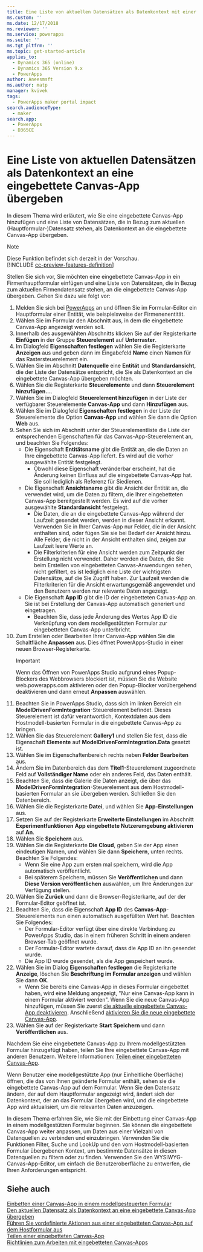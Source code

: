 ```yaml
---
title: Eine Liste von aktuellen Datensätzen als Datenkontext mit einer eingebetteten Canvas-App übergeben | MicrosoftDocs
ms.custom: ''
ms.date: 12/17/2018
ms.reviewer: ''
ms.service: powerapps
ms.suite: ''
ms.tgt_pltfrm: ''
ms.topic: get-started-article
applies_to:
  - Dynamics 365 (online)
  - Dynamics 365 Version 9.x
  - PowerApps
author: Aneesmsft
ms.author: matp
manager: kvivek
tags:
  - PowerApps maker portal impact
search.audienceType:
  - maker
search.app:
  - PowerApps
  - D365CE
---
```


# <a name="pass-a-list-of-related-records-as-data-context-to-an-embedded-canvas-app"></a>Eine Liste von aktuellen Datensätzen als Datenkontext an eine eingebettete Canvas-App übergeben

In diesem Thema wird erläutert, wie Sie eine eingebettete Canvas-App hinzufügen und eine Liste von Datensätzen, die in Bezug zum aktuellen (Hauptformular-)Datensatz stehen, als Datenkontext an die eingebettete Canvas-App übergeben.

> [!NOTE]
> Diese Funktion befindet sich derzeit in der Vorschau. <br />
> [!INCLUDE [cc-preview-features-definition](../../includes/cc-preview-features-definition.md)]

Stellen Sie sich vor, Sie möchten eine eingebettete Canvas-App in ein Firmenhauptformular einfügen und eine Liste von Datensätzen, die in Bezug zum aktuellen Firmendatensatz stehen, an die eingebettete Canvas-App übergeben. Gehen Sie dazu wie folgt vor:

1.  Melden Sie sich bei [PowerApps](https://web.powerapps.com/?utm_source=padocs&utm_medium=linkinadoc&utm_campaign=referralsfromdoc) an und öffnen Sie im Formular-Editor ein Hauptformular einer Entität, wie beispielsweise der Firmenenentität.
2.  Wählen Sie im Formular den Abschnitt aus, in dem die eingebettete Canvas-App angezeigt werden soll.
3.  Innerhalb des ausgewählten Abschnitts klicken Sie auf der Registerkarte **Einfügen** in der Gruppe **Steuerelement** auf **Unterraster**.
4.  Im Dialogfeld **Eigenschaften festlegen** wählen Sie die Registerkarte **Anzeigen** aus und geben dann im Eingabefeld **Name** einen Namen für das Rastersteuerelement ein.
5.  Wählen Sie im Abschnitt **Datenquelle** eine **Entität** und **Standardansicht**, die der Liste der Datensätze entspricht, die Sie als Datenkontext an die eingebettete Canvas-App übergeben möchten.
6. Wählen Sie die Registerkarte **Steuerelemente** und dann **Steuerelement hinzufügen...**.
7. Wählen Sie im Dialogfeld **Steuerelement hinzufügen** in der Liste der verfügbarer Steuerelemente **Canvas-App** und dann **Hinzufügen** aus.
8. Wählen Sie im Dialogfeld **Eigenschaften festlegen** in der Liste der Steuerelemente die Option **Canvas-App** und wählen Sie dann die Option **Web** aus.
9. Sehen Sie sich im Abschnitt unter der Steuerelementliste die Liste der entsprechenden Eigenschaften für das Canvas-App-Steuerelement an, und beachten Sie Folgendes:
     - Die Eigenschaft **Entitätsname** gibt die Entität an, die die Daten an Ihre eingebettete Canvas-App liefert. Es wird auf die vorher ausgewählte Entität festgelegt.
         -  Obwohl diese Eigenschaft veränderbar erscheint, hat die Änderung keinen Einfluss auf die eingebettete Canvas-App hat. Sie soll lediglich als Referenz für Siedienen.
     -  Die Eigenschaft **Ansichtsname** gibt die Ansicht der Entität an, die verwendet wird, um die Daten zu filtern, die Ihrer eingebetteten Canvas-App bereitgestellt werden. Es wird auf die vorher ausgewählte **Standardansicht** festgelegt.
         -  Die Daten, die an die eingebettete Canvas-App während der Laufzeit gesendet werden, werden in dieser Ansicht erkannt. Verwenden Sie in Ihrer Canvas-App nur Felder, die in der Ansicht enthalten sind, oder fügen Sie sie bei Bedarf der Ansicht hinzu. Alle Felder, die nicht in der Ansicht enthalten sind, zeigen zur Laufzeit leere Werte an.
         -  Die Filterkriterien für eine Ansicht werden zum Zeitpunkt der Erstellung nicht verwendet. Daher werden die Daten, die Sie beim Erstellen von eingebetteten Canvas-Anwendungen sehen, nicht gefiltert, es ist lediglich eine Liste der wichtigsten Datensätze, auf die Sie Zugriff haben. Zur Laufzeit werden die Filterkriterien für die Ansicht erwartungsgemäß angewendet und den Benutzern werden nur relevante Daten angezeigt.
     -  Die Eigenschaft **App ID** gibt die ID der eingebetteten Canvas-App an. Sie ist bei Erstellung der Canvas-App automatisch generiert und eingetragen.
         -  Beachten Sie, dass jede Änderung des Wertes App ID die Verknüpfung von dem modellgestützten Formular zur eingebetteten Canvas-App unterbricht.
10. Zum Erstellen oder Bearbeiten Ihrer Canvas-App wählen Sie die Schaltfläche **Anpassen** aus. Dies öffnet PowerApps-Studio in einer neuen Browser-Registerkarte.
     > [!IMPORTANT]
     > Wenn das Öffnen von PowerApps Studio aufgrund eines Popup-Blockers des Webbrowsers blockiert ist, müssen Sie die Website web.powerapps.com aktivieren oder den Popup-Blocker vorübergehend deaktivieren und dann erneut **Anpassen** auswählen. 
11. Beachten Sie in PowerApps Studio, dass sich im linken Bereich ein **ModelDrivenFormIntegration**-Steuerelement befindet. Dieses Steuerelement ist dafür verantwortlich, Kontextdaten aus dem Hostmodell-basierten Formular in die eingebettete Canvas-App zu bringen. 
12. Wählen Sie das Steuerelement **Gallery1** und stellen Sie fest, dass die Eigenschaft **Elemente** auf **ModelDrivenFormIntegration.Data** gesetzt ist.
13. Wählen Sie im Eigenschaftenbereich rechts neben **Felder** **Bearbeiten** aus.
14. Ändern Sie im Datenbereich das dem **Titel1**-Steuerelement zugeordnete Feld auf **Vollständiger Name** oder ein anderes Feld, das Daten enthält.
15. Beachten Sie, dass die Galerie die Daten anzeigt, die über das **ModelDrivenFormIntegration**-Steuerelement aus dem Hostmodell-basierten Formular an sie übergeben werden. Schließen Sie den Datenbereich.
16. Wählen Sie die Registerkarte **Datei**, und wählen Sie **App-Einstellungen** aus.
17. Setzen Sie auf der Registerkarte **Erweiterte Einstellungen** im Abschnitt **Experimentfunktionen** **App eingebettete Nutzerumgebung aktivieren** auf **An**.
18. Wählen Sie **Speichern** aus. 
19. Wählen Sie die Registerkarte **Die Cloud**, geben Sie der App einen eindeutigen Namen, und wählen Sie dann **Speichern**, unten rechts. Beachten Sie Folgendes: 
    -  Wenn Sie eine App zum ersten mal speichern, wird die App automatisch veröffentlicht. 
      -  Bei späterem Speichern, müssen Sie **Veröffentlichen** und dann **Diese Version veröffentlichen** auswählen, um Ihre Änderungen zur Verfügung stellen.
20. Wählen Sie **Zurück** und dann die Browser-Registerkarte, auf der der Formular-Editor geöffnet ist. 
21. Beachten Sie, dass die Eigenschaft **App ID** des **Canvas-App**-Steuerelements nun einen automatisch ausgefüllten Wert hat. Beachten Sie Folgendes: 
     -  Der Formular-Editor verfügt über eine direkte Verbindung zu PowerApps Studio, das in einem früheren Schritt in einem anderen Browser-Tab geöffnet wurde.
     -  Der Formular-Editor wartete darauf, dass die App ID an ihn gesendet wurde.
     -  Die App ID wurde gesendet, als die App gespeichert wurde.
22. Wählen Sie im Dialog **Eigenschaften festlegen** die Registerkarte **Anzeige**, löschen Sie **Beschriftung im Formular anzeigen** und wählen Sie dann **OK**.
     - Wenn Sie bereits eine Canvas-App in dieses Formular eingebettet haben, wird eine Meldung angezeigt, "Nur eine Canvas-App kann in einem Formular aktiviert werden". Wenn Sie die neue Canvas-App hinzufügen, müssen Sie zuerst [die aktuelle eingebettete Canvas-App deaktivieren](embedded-canvas-app-guidelines.md#disable-an-embedded-canvas-app). Anschließend [aktivieren Sie die neue eingebettete Canvas-App](embedded-canvas-app-guidelines.md#enable-an-embedded-canvas-app).
23. Wählen Sie auf der Registerkarte **Start** **Speichern** und dann **Veröffentlichen** aus.

Nachdem Sie eine eingebettete Canvas-App zu Ihrem modellgestützten Formular hinzugefügt haben, teilen Sie Ihre eingebettete Canvas-App mit anderen Benutzern. Weitere Informationen: [Teilen einer eingebetteten Canvas-App](share-embedded-canvas-app.md).

Wenn Benutzer eine modellgestützte App (nur Einheitliche Oberfläche) öffnen, die das von Ihnen geänderte Formular enthält, sehen sie die eingebettete Canvas-App auf dem Formular. Wenn Sie den Datensatz ändern, der auf dem Hauptformular angezeigt wird, ändert sich der Datenkontext, der an das Formular übergeben wird, und die eingebettete App wird aktualisiert, um die relevanten Daten anzuzeigen.

In diesem Thema erfahren Sie, wie Sie mit der Einbettung einer Canvas-App in einem modellgestützen Formular beginnen. Sie können die eingebettete Canvas-App weiter anpassen, um Daten aus einer Vielzahl von Datenquellen zu verbinden und einzubringen. Verwenden Sie die Funktionen Filter, Suche und LookUp und den vom Hostmodell-basierten Formular übergebenen Kontext, um bestimmte Datensätze in diesen Datenquellen zu filtern oder zu finden. Verwenden Sie den WYSIWYG-Canvas-App-Editor, um einfach die Benutzeroberfläche zu entwerfen, die Ihren Anforderungen entspricht.

## <a name="see-also"></a>Siehe auch
[Einbetten einer Canvas-App in einem modellgesteuerten Formular](embed-canvas-app-in-form.md) <br />
[Den aktuellen Datensatz als Datenkontext an eine eingebettete Canvas-App übergeben](pass-current-embedded-canvas-app.md) <br />
[Führen Sie vordefinierte Aktionen aus einer eingebetteten Canvas-App auf dem Hostformular aus](embedded-canvas-app-actions.md) <br />
[Teilen einer eingebetteten Canvas-App](share-embedded-canvas-app.md) <br />
[Richtlinien zum Arbeiten mit eingebetteten Canvas-Apps](embedded-canvas-app-guidelines.md)
